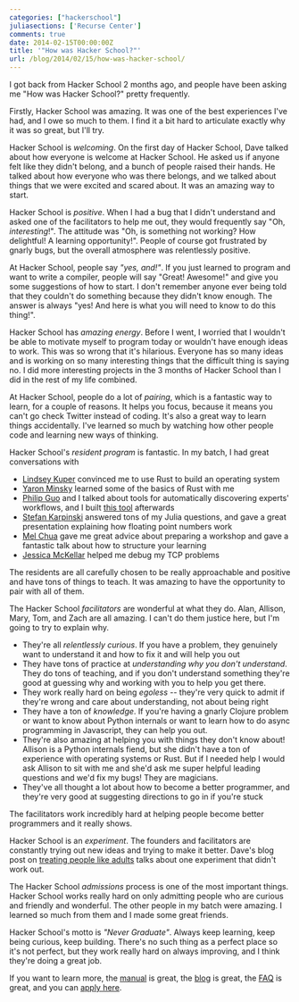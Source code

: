 ```yaml
---
categories: ["hackerschool"]
juliasections: ['Recurse Center']
comments: true
date: 2014-02-15T00:00:00Z
title: '"How was Hacker School?"'
url: /blog/2014/02/15/how-was-hacker-school/
---
```


I got back from Hacker School 2 months ago, and people have been
asking me "How was Hacker School?" pretty frequently.

Firstly, Hacker School was amazing. It was one of the best experiences
I've had, and I owe so much to them. I find it a bit hard to
articulate exactly why it was so great, but I'll try.

Hacker School is *welcoming*. On the first day of Hacker School, Dave
talked about how everyone is welcome at Hacker School. He asked us if
anyone felt like they didn't belong, and a bunch of people raised
their hands. He talked about how everyone who was there belongs, and
we talked about things that we were excited and scared about. It was
an amazing way to start.

<!--more-->

Hacker School is *positive*. When I had a bug that I didn't understand
and asked one of the facilitators to help me out, they would
frequently say "Oh, *interesting*!". The attitude was "Oh, is
something not working? How delightful! A learning opportunity!".
People of course got frustrated by gnarly bugs, but the overall
atmosphere was relentlessly positive.

At Hacker School, people say *"yes, and!"*. If you just learned to
program and want to write a compiler, people will say "Great!
Awesome!" and give you some suggestions of how to start. I don't
remember anyone ever being told that they couldn't do something
because they didn't know enough. The answer is always "yes! And here
is what you will need to know to do this thing!".

Hacker School has *amazing energy*. Before I went, I worried that I
wouldn't be able to motivate myself to program today or wouldn't have
enough ideas to work. This was so wrong that it's hilarious. Everyone
has so many ideas and is working on so many interesting things that
the difficult thing is saying no. I did more interesting projects in
the 3 months of Hacker School than I did in the rest of my life
combined.

At Hacker School, people do a lot of *pairing*, which is a fantastic
way to learn, for a couple of reasons. It helps you focus, because it
means you can't go check Twitter instead of coding. It's also a great
way to learn things accidentally. I've learned so much by watching how
other people code and learning new ways of thinking.

Hacker School's *resident program* is fantastic. In my batch, I had
great conversations with

* [Lindsey Kuper](http://composition.al/about/) convinced me to use
  Rust to build an operating system
* [Yaron Minsky](https://twitter.com/yminsky) learned some of the
  basics of Rust with me
* [Philip Guo](http://pgbovine.net/) and I talked about tools for
  automatically discovering experts' workflows, and I built
  [this tool](https://visualize-your-git.herokuapp.com/) afterwards
* [Stefan Karpinski](http://karpinski.org/) answered tons of my Julia
  questions, and gave a great presentation explaining how floating
  point numbers work
* [Mel Chua](http://blog.melchua.com/) gave me great advice about
  preparing a workshop and gave a fantastic talk about how to
  structure your learning
* [Jessica McKellar](http://web.mit.edu/jesstess/www/) helped me debug
  my TCP problems

The residents are all carefully chosen to be really approachable and
positive and have tons of things to teach. It was amazing to have the
opportunity to pair with all of them.

The Hacker School *facilitators* are wonderful at what they do. Alan,
Allison, Mary, Tom, and Zach are all amazing. I can't do them justice
here, but I'm going to try to explain why.

* They're all *relentlessly curious*. If you have a problem, they
  genuinely want to understand it and how to fix it and will help you
  out
* They have tons of practice at *understanding why you don't
  understand*. They do tons of teaching, and if you don't understand
  something they're good at guessing why and working with you to help
  you get there.
* They work really hard on being *egoless* -- they're very quick to
  admit if they're wrong and care about understanding, not about being
  right
* They have a ton of *knowledge*. If you're having a gnarly Clojure
  problem or want to know about Python internals or want to learn how
  to do async programming in Javascript, they can help you out.
* They're also amazing at helping you with things they don't know
  about! Allison is a Python internals fiend, but she didn't have a
  ton of experience with operating systems or Rust. But if I needed
  help I would ask Allison to sit with me and she'd ask me super
  helpful leading questions and we'd fix my bugs! They are magicians.
* They've all thought a lot about how to become a better programmer,
  and they're very good at suggesting directions to go in if you're
  stuck

The facilitators work incredibly hard at helping people become better
programmers and it really shows.

Hacker School is an *experiment*. The founders and facilitators are
constantly trying out new ideas and trying to make it better. Dave's
blog post on
[treating people like adults](https://www.hackerschool.com/blog/28-treating-people-like-adults)
talks about one experiment that didn't work out.

The Hacker School *admissions* process is one of the most important
things. Hacker School works really hard on only admitting people who
are curious and friendly and wonderful. The other people in my batch
were amazing. I learned so much from them and I made some great
friends.

Hacker School's motto is *"Never Graduate"*. Always keep learning,
keep being curious, keep building. There's no such thing as a perfect
place so it's not perfect, but they work really hard on always
improving, and I think they're doing a great job.

If you want to learn more, the
[manual](https://www.hackerschool.com/manual) is great, the
[blog](https://www.hackerschool.com/blog) is great, the
[FAQ](https://www.hackerschool.com/faq) is great, and you can
[apply here](https://www.hackerschool.com/apply).
